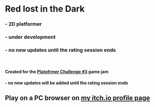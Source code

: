 # Red lost in the Dark


### - 2D platformer
### - under development
### - no new updates until the rating session ends
<br>


#### Created for the [Platofrmer Challenge \#3](https://itch.io/jam/platformer-challenge-3) game jam
#### - no new updates will be added until the rating session ends
## Play on a PC browser on [my itch.io profile page](https://seby-pacu.itch.io/tank-tower-offender)
